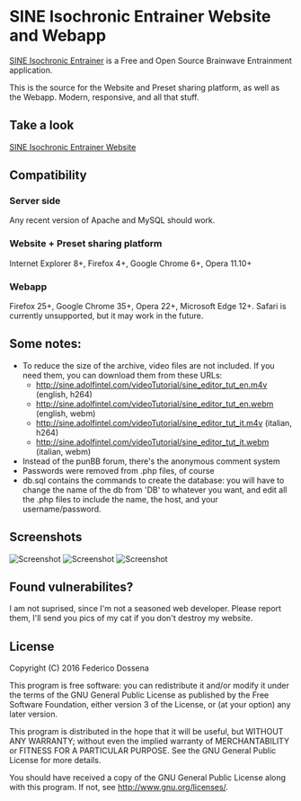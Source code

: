 # SINE Isochronic Entrainer Website and Webapp
[SINE Isochronic Entrainer](http://sine.adolfintel.com) is a Free and Open Source Brainwave Entrainment application.

This is the source for the Website and Preset sharing platform, as well as the Webapp. Modern, responsive, and all that stuff.

## Take a look
[SINE Isochronic Entrainer Website](http://sine.adolfintel.com/)

## Compatibility
### Server side
Any recent version of Apache and MySQL should work.
### Website + Preset sharing platform
Internet Explorer 8+, Firefox 4+, Google Chrome 6+, Opera 11.10+
### Webapp
Firefox 25+, Google Chrome 35+, Opera 22+, Microsoft Edge 12+. Safari is currently unsupported, but it may work in the future.

## Some notes:
* To reduce the size of the archive, video files are not included. If you need them, you can download them from these URLs:
	* http://sine.adolfintel.com/videoTutorial/sine_editor_tut_en.m4v     (english, h264)
	* http://sine.adolfintel.com/videoTutorial/sine_editor_tut_en.webm     (english, webm)
	* http://sine.adolfintel.com/videoTutorial/sine_editor_tut_it.m4v     (italian, h264)
	* http://sine.adolfintel.com/videoTutorial/sine_editor_tut_it.webm     (italian, webm)
* Instead of the punBB forum, there's the anonymous comment system
* Passwords were removed from .php files, of course
* db.sql contains the commands to create the database: you will have to change the name of the db from 'DB' to whatever you want, and edit all the .php files to include the name, the host, and your username/password.

## Screenshots
![Screenshot](http://adolfintel.com/sine/website1.png)
![Screenshot](http://adolfintel.com/sine/website2.png)
![Screenshot](http://adolfintel.com/sine/webapp1.png)

## Found vulnerabilites?
I am not suprised, since I'm not a seasoned web developer. Please report them, I'll send you pics of my cat if you don't destroy my website.

## License
Copyright (C) 2016 Federico Dossena

This program is free software: you can redistribute it and/or modify
it under the terms of the GNU General Public License as published by
the Free Software Foundation, either version 3 of the License, or
(at your option) any later version.

This program is distributed in the hope that it will be useful,
but WITHOUT ANY WARRANTY; without even the implied warranty of
MERCHANTABILITY or FITNESS FOR A PARTICULAR PURPOSE.  See the
GNU General Public License for more details.

You should have received a copy of the GNU General Public License
along with this program.  If not, see <http://www.gnu.org/licenses/>.

